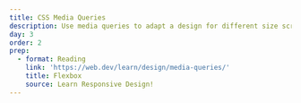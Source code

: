 ```yaml
---
title: CSS Media Queries
description: Use media queries to adapt a design for different size screens
day: 3
order: 2
prep:
  - format: Reading
    link: 'https://web.dev/learn/design/media-queries/'
    title: Flexbox
    source: Learn Responsive Design!
---
```

